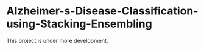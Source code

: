 # Alzheimer-s-Disease-Classification-using-Stacking-Ensembling

This project is under more development.

